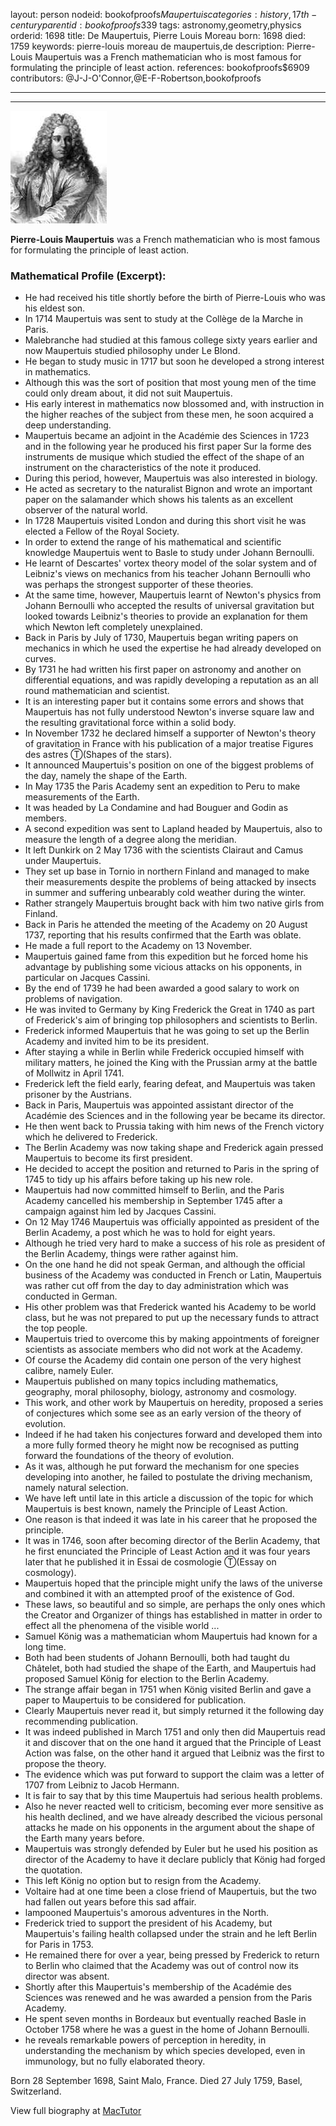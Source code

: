 layout: person
nodeid: bookofproofs$Maupertuis
categories: history,17th-century
parentid: bookofproofs$339
tags: astronomy,geometry,physics
orderid: 1698
title: De Maupertuis, Pierre Louis Moreau
born: 1698
died: 1759
keywords: pierre-louis moreau de maupertuis,de
description: Pierre-Louis Maupertuis was a French mathematician who is most famous for formulating the principle of least action.
references: bookofproofs$6909
contributors: @J-J-O'Connor,@E-F-Robertson,bookofproofs

---



---

![Maupertuis.jpg](https://github.com/bookofproofs/bookofproofs.github.io/blob/main/_sources/_assets/images/portraits/Maupertuis.jpg?raw=true)

**Pierre-Louis Maupertuis** was a French mathematician who is most famous for formulating the principle of least action.

### Mathematical Profile (Excerpt):
* He had received his title shortly before the birth of Pierre-Louis who was his eldest son.
* In 1714 Maupertuis was sent to study at the Collège de la Marche in Paris.
* Malebranche had studied at this famous college sixty years earlier and now Maupertuis studied philosophy under Le Blond.
* He began to study music in 1717 but soon he developed a strong interest in mathematics.
* Although this was the sort of position that most young men of the time could only dream about, it did not suit Maupertuis.
* His early interest in mathematics now blossomed and, with instruction in the higher reaches of the subject from these men, he soon acquired a deep understanding.
* Maupertuis became an adjoint in the Académie des Sciences in 1723 and in the following year he produced his first paper Sur la forme des instruments de musique which studied the effect of the shape of an instrument on the characteristics of the note it produced.
* During this period, however, Maupertuis was also interested in biology.
* He acted as secretary to the naturalist Bignon and wrote an important paper on the salamander which shows his talents as an excellent observer of the natural world.
* In 1728 Maupertuis visited London and during this short visit he was elected a Fellow of the Royal Society.
* In order to extend the range of his mathematical and scientific knowledge Maupertuis went to Basle to study under Johann Bernoulli.
* He learnt of Descartes' vortex theory model of the solar system and of Leibniz's views on mechanics from his teacher Johann Bernoulli who was perhaps the strongest supporter of these theories.
* At the same time, however, Maupertuis learnt of Newton's physics from Johann Bernoulli who accepted the results of universal gravitation but looked towards Leibniz's theories to provide an explanation for them which Newton left completely unexplained.
* Back in Paris by July of 1730, Maupertuis began writing papers on mechanics in which he used the expertise he had already developed on curves.
* By 1731 he had written his first paper on astronomy and another on differential equations, and was rapidly developing a reputation as an all round mathematician and scientist.
* It is an interesting paper but it contains some errors and shows that Maupertuis has not fully understood Newton's inverse square law and the resulting gravitational force within a solid body.
* In November 1732 he declared himself a supporter of Newton's theory of gravitation in France with his publication of a major treatise Figures des astres Ⓣ(Shapes of the stars).
* It announced Maupertuis's position on one of the biggest problems of the day, namely the shape of the Earth.
* In May 1735 the Paris Academy sent an expedition to Peru to make measurements of the Earth.
* It was headed by La Condamine and had Bouguer and Godin as members.
* A second expedition was sent to Lapland headed by Maupertuis, also to measure the length of a degree along the meridian.
* It left Dunkirk on 2 May 1736 with the scientists Clairaut and Camus under Maupertuis.
* They set up base in Tornio in northern Finland and managed to make their measurements despite the problems of being attacked by insects in summer and suffering unbearably cold weather during the winter.
* Rather strangely Maupertuis brought back with him two native girls from Finland.
* Back in Paris he attended the meeting of the Academy on 20 August 1737, reporting that his results confirmed that the Earth was oblate.
* He made a full report to the Academy on 13 November.
* Maupertuis gained fame from this expedition but he forced home his advantage by publishing some vicious attacks on his opponents, in particular on Jacques Cassini.
* By the end of 1739 he had been awarded a good salary to work on problems of navigation.
* He was invited to Germany by King Frederick the Great in 1740 as part of Frederick's aim of bringing top philosophers and scientists to Berlin.
* Frederick informed Maupertuis that he was going to set up the Berlin Academy and invited him to be its president.
* After staying a while in Berlin while Frederick occupied himself with military matters, he joined the King with the Prussian army at the battle of Mollwitz in April 1741.
* Frederick left the field early, fearing defeat, and Maupertuis was taken prisoner by the Austrians.
* Back in Paris, Maupertuis was appointed assistant director of the Académie des Sciences and in the following year be became its director.
* He then went back to Prussia taking with him news of the French victory which he delivered to Frederick.
* The Berlin Academy was now taking shape and Frederick again pressed Maupertuis to become its first president.
* He decided to accept the position and returned to Paris in the spring of 1745 to tidy up his affairs before taking up his new role.
* Maupertuis had now committed himself to Berlin, and the Paris Academy cancelled his membership in September 1745 after a campaign against him led by Jacques Cassini.
* On 12 May 1746 Maupertuis was officially appointed as president of the Berlin Academy, a post which he was to hold for eight years.
* Although he tried very hard to make a success of his role as president of the Berlin Academy, things were rather against him.
* On the one hand he did not speak German, and although the official business of the Academy was conducted in French or Latin, Maupertuis was rather cut off from the day to day administration which was conducted in German.
* His other problem was that Frederick wanted his Academy to be world class, but he was not prepared to put up the necessary funds to attract the top people.
* Maupertuis tried to overcome this by making appointments of foreigner scientists as associate members who did not work at the Academy.
* Of course the Academy did contain one person of the very highest calibre, namely Euler.
* Maupertuis published on many topics including mathematics, geography, moral philosophy, biology, astronomy and cosmology.
* This work, and other work by Maupertuis on heredity, proposed a series of conjectures which some see as an early version of the theory of evolution.
* Indeed if he had taken his conjectures forward and developed them into a more fully formed theory he might now be recognised as putting forward the foundations of the theory of evolution.
* As it was, although he put forward the mechanism for one species developing into another, he failed to postulate the driving mechanism, namely natural selection.
* We have left until late in this article a discussion of the topic for which Maupertuis is best known, namely the Principle of Least Action.
* One reason is that indeed it was late in his career that he proposed the principle.
* It was in 1746, soon after becoming director of the Berlin Academy, that he first enunciated the Principle of Least Action and it was four years later that he published it in Essai de cosmologie Ⓣ(Essay on cosmology).
* Maupertuis hoped that the principle might unify the laws of the universe and combined it with an attempted proof of the existence of God.
* These laws, so beautiful and so simple, are perhaps the only ones which the Creator and Organizer of things has established in matter in order to effect all the phenomena of the visible world ...
* Samuel König was a mathematician whom Maupertuis had known for a long time.
* Both had been students of Johann Bernoulli, both had taught du Châtelet, both had studied the shape of the Earth, and Maupertuis had proposed Samuel König for election to the Berlin Academy.
* The strange affair began in 1751 when König visited Berlin and gave a paper to Maupertuis to be considered for publication.
* Clearly Maupertuis never read it, but simply returned it the following day recommending publication.
* It was indeed published in March 1751 and only then did Maupertuis read it and discover that on the one hand it argued that the Principle of Least Action was false, on the other hand it argued that Leibniz was the first to propose the theory.
* The evidence which was put forward to support the claim was a letter of 1707 from Leibniz to Jacob Hermann.
* It is fair to say that by this time Maupertuis had serious health problems.
* Also he never reacted well to criticism, becoming ever more sensitive as his health declined, and we have already described the vicious personal attacks he made on his opponents in the argument about the shape of the Earth many years before.
* Maupertuis was strongly defended by Euler but he used his position as director of the Academy to have it declare publicly that König had forged the quotation.
* This left König no option but to resign from the Academy.
* Voltaire had at one time been a close friend of Maupertuis, but the two had fallen out years before this sad affair.
* lampooned Maupertuis's amorous adventures in the North.
* Frederick tried to support the president of his Academy, but Maupertuis's failing health collapsed under the strain and he left Berlin for Paris in 1753.
* He remained there for over a year, being pressed by Frederick to return to Berlin who claimed that the Academy was out of control now its director was absent.
* Shortly after this Maupertuis's membership of the Académie des Sciences was renewed and he was awarded a pension from the Paris Academy.
* He spent seven months in Bordeaux but eventually reached Basle in October 1758 where he was a guest in the home of Johann Bernoulli.
* he reveals remarkable powers of perception in heredity, in understanding the mechanism by which species developed, even in immunology, but no fully elaborated theory.

Born 28 September 1698, Saint Malo, France. Died 27 July 1759, Basel, Switzerland.

View full biography at [MacTutor](https://mathshistory.st-andrews.ac.uk/Biographies/Maupertuis/)
